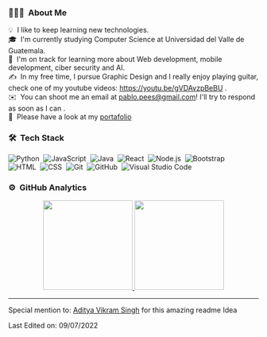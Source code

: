 <!-- ## 👋 &nbsp;Hey there! I'm Pablo -->

### 👨🏻‍💻 &nbsp;About Me

💡 &nbsp;I like to keep learning new technologies.\
🎓 &nbsp;I'm currently studying Computer Science at Universidad del Valle de Guatemala.\
🌱 &nbsp;I'm on track for learning more about Web development, mobile development, ciber security and AI.\
✍️ &nbsp;In my free time, I pursue Graphic Design and I really enjoy playing guitar, check one of my youtube videos: https://youtu.be/gVDAvzpBeBU .\
✉️ &nbsp;You can shoot me an email at pablo.pees@gmail.com! I'll try to respond as soon as I can .\
📄 &nbsp;Please have a look at my [portafolio](http://www.pabloescobardev.click:5001/)


### 🛠 &nbsp;Tech Stack

![Python](https://img.shields.io/badge/-Python-05122A?style=flat&logo=python)&nbsp;
![JavaScript](https://img.shields.io/badge/-JavaScript-05122A?style=flat&logo=javascript)&nbsp;
![Java](https://img.shields.io/badge/-Java-05122A?style=flat&logo=Java&logoColor=FFA518)&nbsp;
![React](https://img.shields.io/badge/-React-05122A?style=flat&logo=react)&nbsp;
![Node.js](https://img.shields.io/badge/-Node.js-05122A?style=flat&logo=node.js)&nbsp;
![Bootstrap](https://img.shields.io/badge/-Bootstrap-05122A?style=flat&logo=bootstrap&logoColor=563D7C)\
![HTML](https://img.shields.io/badge/-HTML-05122A?style=flat&logo=HTML5)&nbsp;
![CSS](https://img.shields.io/badge/-CSS-05122A?style=flat&logo=CSS3&logoColor=1572B6)&nbsp;
![Git](https://img.shields.io/badge/-Git-05122A?style=flat&logo=git)&nbsp;
![GitHub](https://img.shields.io/badge/-GitHub-05122A?style=flat&logo=github)&nbsp;
![Visual Studio Code](https://img.shields.io/badge/-Visual%20Studio%20Code-05122A?style=flat&logo=visual-studio-code&logoColor=007ACC)&nbsp;

### ⚙️ &nbsp;GitHub Analytics

<p align="center">
<a href="https://github.com/esc20936">
  <img height="180em" src="https://github-readme-stats-eight-theta.vercel.app/api?username=esc20936&show_icons=true&theme=algolia&include_all_commits=true&count_private=true"/>
  <img height="180em" src="https://github-readme-stats-eight-theta.vercel.app/api/top-langs/?username=esc20936&layout=compact&langs_count=8&theme=algolia"/>
</a>
</p>


-----
Special mention to: [Aditya Vikram Singh](https://github.com/AVS1508) for this amazing readme Idea

Last Edited on: 09/07/2022
